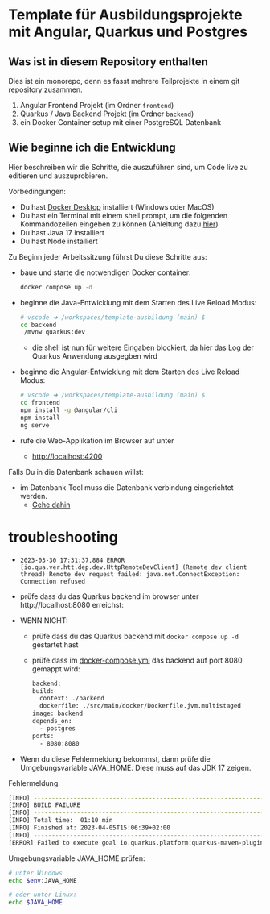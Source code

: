# Template für Ausbildungsprojekte mit Angular, Quarkus und Postgres

## Was ist in diesem Repository enthalten

Dies ist ein monorepo, denn es fasst mehrere Teilprojekte in einem git repository zusammen.

1. Angular Frontend Projekt (im Ordner `frontend`)
2. Quarkus / Java Backend Projekt (im Ordner `backend`)
3. ein Docker Container setup mit einer PostgreSQL Datenbank

## Wie beginne ich die Entwicklung

Hier beschreiben wir die Schritte, die auszuführen sind, um Code live zu editieren und auszuprobieren.

Vorbedingungen:

- Du hast [Docker Desktop](docker.com) installiert (Windows oder MacOS)
- Du hast ein Terminal mit einem shell prompt, um die folgenden Kommandozeilen eingeben zu können (Anleitung dazu [hier](README-terminal.md))
- Du hast Java 17 installiert
- Du hast Node installiert

Zu Beginn jeder Arbeitssitzung führst Du diese Schritte aus:

- baue und starte die notwendigen Docker container:

    ````bash
    docker compose up -d
    ````

- beginne die Java-Entwicklung mit dem Starten des Live Reload Modus:

    ````bash
    # vscode ➜ /workspaces/template-ausbildung (main) $
    cd backend
    ./mvnw quarkus:dev
    ````

  - die shell ist nun für weitere Eingaben blockiert, da hier das Log der Quarkus Anwendung ausgegben wird

- beginne die Angular-Entwicklung mit dem Starten des Live Reload Modus:

    ````bash
    # vscode ➜ /workspaces/template-ausbildung (main) $
    cd frontend
    npm install -g @angular/cli
    npm install
    ng serve
    ````

- rufe die Web-Applikation im Browser auf unter
  - <http://localhost:4200>

Falls Du in die Datenbank schauen willst:

- im Datenbank-Tool muss die Datenbank verbindung eingerichtet werden.
  - [Gehe dahin](backend/README-Datenbank.md)

# troubleshooting

- `2023-03-30 17:31:37,884 ERROR [io.qua.ver.htt.dep.dev.HttpRemoteDevClient] (Remote dev client thread) Remote dev request failed: java.net.ConnectException: Connection refused`
- prüfe dass du das Quarkus backend im browser unter http://localhost:8080 erreichst:
- WENN NICHT:
  - prüfe dass du das Quarkus backend mit `docker compose up -d` gestartet hast
  - prüfe dass im [docker-compose.yml](docker-compose.yml) das backend auf port 8080 gemappt wird:

    ````bash
    backend:
    build:
      context: ./backend
      dockerfile: ./src/main/docker/Dockerfile.jvm.multistaged
    image: backend
    depends_on:
      - postgres
    ports:
      - 8080:8080
    ````

- Wenn du diese Fehlermeldung bekommst, dann prüfe die Umgebungsvariable JAVA_HOME. Diese muss auf das JDK 17 zeigen.

Fehlermeldung:

```bash
[INFO] ------------------------------------------------------------------------
[INFO] BUILD FAILURE
[INFO] ------------------------------------------------------------------------
[INFO] Total time:  01:10 min
[INFO] Finished at: 2023-04-05T15:06:39+02:00
[INFO] ------------------------------------------------------------------------
[ERROR] Failed to execute goal io.quarkus.platform:quarkus-maven-plugin:2.16.5.Final:dev (default-cli) on project task-backend: Fatal error compiling: error: release version 17 not supported -> [Help 1]
```

Umgebungsvariable JAVA_HOME prüfen:

```bash
# unter Windows
echo $env:JAVA_HOME

# oder unter Linux:
echo $JAVA_HOME
```